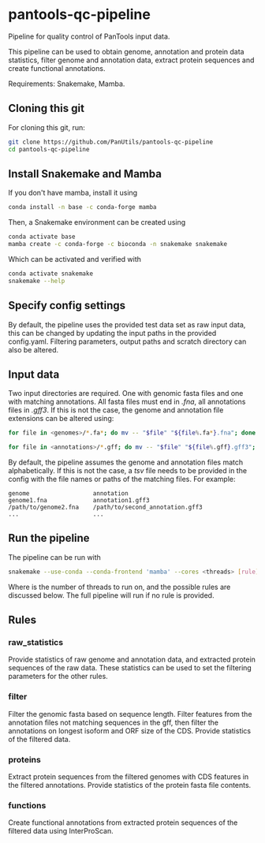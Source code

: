 # pantools-qc-pipeline
Pipeline for quality control of PanTools input data.

This pipeline can be used to obtain genome, annotation and protein data statistics,
filter genome and annotation data, extract protein sequences and create functional annotations.

Requirements: Snakemake, Mamba.

## Cloning this git
For cloning this git, run:
```bash
git clone https://github.com/PanUtils/pantools-qc-pipeline
cd pantools-qc-pipeline
```

## Install Snakemake and Mamba
If you don't have mamba, install it using
```bash
conda install -n base -c conda-forge mamba
```

Then, a Snakemake environment can be created using
```bash
conda activate base
mamba create -c conda-forge -c bioconda -n snakemake snakemake
```

Which can be activated and verified with
```bash
conda activate snakemake
snakemake --help
```

## Specify config settings
By default, the pipeline uses the provided test data set as raw input data, 
this can be changed by updating the input paths in the provided config.yaml.
Filtering parameters, output paths and scratch directory can also be altered.

## Input data
Two input directories are required. One with genomic fasta files and one with matching annotations.
All fasta files must end in *.fna*, all annotations files in *.gff3*. 
If this is not the case, the genome and annotation file extensions can be altered using:

```bash
for file in <genomes>/*.fa*; do mv -- "$file" "${file%.fa*}.fna"; done
```

```bash
for file in <annotations>/*.gff; do mv -- "$file" "${file%.gff}.gff3"; done
```

By default, the pipeline assumes the genome and annotation files match alphabetically. 
If this is not the case, a *tsv* file needs to be provided in the config
with the file names or paths of the matching files. For example:
```tsv
genome                  annotation
genome1.fna             annotation1.gff3
/path/to/genome2.fna    /path/to/second_annotation.gff3
...                     ...
```

## Run the pipeline
The pipeline can be run with

```bash
snakemake --use-conda --conda-frontend 'mamba' --cores <threads> [rule]
```

Where <threads> is the number of threads to run on, and the possible rules are discussed below.
The full pipeline will run if no rule is provided.

## Rules
### raw_statistics
Provide statistics of raw genome and annotation data, and extracted protein sequences of the raw data.
These statistics can be used to set the filtering parameters for the other rules.

### filter
Filter the genomic fasta based on sequence length. Filter features from the annotation files not matching 
sequences in the gff, then filter the annotations on longest isoform and ORF size of the CDS. 
Provide statistics of the filtered data.

### proteins
Extract protein sequences from the filtered genomes with CDS features in the filtered annotations.
Provide statistics of the protein fasta file contents.

### functions
Create functional annotations from extracted protein sequences of the filtered data using InterProScan.